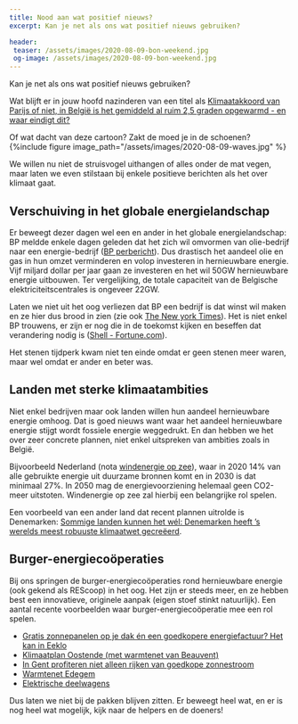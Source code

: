 ```yaml
---
title: Nood aan wat positief nieuws?
excerpt: Kan je net als ons wat positief nieuws gebruiken?

header:
 teaser: /assets/images/2020-08-09-bon-weekend.jpg
 og-image: /assets/images/2020-08-09-bon-weekend.jpg
---
```


Kan je net als ons wat positief nieuws gebruiken?

Wat blijft er in jouw hoofd nazinderen van een titel als
[Klimaatakkoord van Parijs of niet, in België is het gemiddeld al ruim 2,5 graden opgewarmd - en waar eindigt dit?][vrt-opwarming]

Of wat dacht van deze cartoon? Zakt de moed je in de schoenen?
{%include figure image_path="/assets/images/2020-08-09-waves.jpg" %}

We willen nu niet de struisvogel uithangen of alles onder de mat vegen, maar
laten we even stilstaan bij enkele positieve berichten als het over klimaat
gaat.

Verschuiving in het globale energielandschap
--------------------------------------------

Er beweegt dezer dagen wel een en ander in het globale energielandschap: BP
meldde enkele dagen geleden dat het zich wil omvormen van olie-bedrijf naar een
energie-bedrijf ([BP perbericht][bp-persbericht]). Dus drastisch het aandeel
olie en gas in hun omzet verminderen en volop investeren in hernieuwbare
energie. Vijf miljard dollar per jaar gaan ze investeren en het wil 50GW
hernieuwbare energie uitbouwen. Ter vergelijking, de totale capaciteit van de
Belgische elektriciteitscentrales is ongeveer 22GW.

Laten we niet uit het oog verliezen dat BP een bedrijf is dat winst wil maken
en ze hier dus brood in zien (zie ook [The New york Times][bp-less-oil]). Het
is niet enkel BP trouwens, er zijn er nog die in de toekomst kijken en beseffen
dat verandering nodig is ([Shell - Fortune.com][shell]).

Het stenen tijdperk kwam niet ten einde omdat er geen stenen meer waren, maar
wel omdat er ander en beter was.

Landen met sterke klimaatambities
---------------------------------

Niet enkel bedrijven maar ook landen willen hun aandeel hernieuwbare energie
omhoog. Dat is goed nieuws want waar het aandeel hernieuwbare energie stijgt
wordt fossiele energie weggedrukt. En dan hebben we het over zeer concrete
plannen, niet enkel uitspreken van ambities zoals in België.

Bijvoorbeeld Nederland (nota [windenergie op zee][nederland-wind-op-zee]), waar
in 2020 14% van alle gebruikte energie uit duurzame bronnen komt en in 2030 is
dat minimaal 27%. In 2050 mag de energievoorziening helemaal geen CO2-meer
uitstoten. Windenergie op zee zal hierbij een belangrijke rol spelen.

Een voorbeeld van een ander land dat recent plannen uitrolde is Denemarken:
[Sommige landen kunnen het wél: Denemarken heeft ’s werelds meest robuuste
klimaatwet gecreëerd][denemarken-klimaatplan].

Burger-energiecoöperaties
-------------------------

Bij ons springen de burger-energiecoöperaties rond hernieuwbare energie (ook
gekend als REScoop) in het oog. Het zijn er steeds meer, en ze hebben best een
innovatieve, originele aanpak (eigen stoef stinkt natuurlijk). Een aantal
recente voorbeelden waar burger-energiecoöperatie mee een rol spelen.

  - [Gratis zonnepanelen op je dak én een goedkopere energiefactuur? Het kan in Eeklo][vrt-pv-eeklo]
  - [Klimaatplan Oostende (met warmtenet van Beauvent)][oostende-klimaatplan]
  - [In Gent profiteren niet alleen rijken van goedkope zonnestroom][standaard-buurzame-stroom]
  - [Warmtenet Edegem][vrt-warmtenet-edegem]
  - [Elektrische deelwagens][deelwagens-coopstroom]

Dus laten we niet bij de pakken blijven zitten. Er beweegt heel wat, en er is
nog heel wat mogelijk, kijk naar de helpers en de doeners!

[vrt-opwarming]: https://www.vrt.be/vrtnws/nl/2020/02/26/opwarming-in-ukkel-zit-aan-2-3-graden/
[bp-persbericht]: https://www.bp.com/en/global/corporate/news-and-insights/press-releases/from-international-oil-company-to-integrated-energy-company-bp-sets-out-strategy-for-decade-of-delivery-towards-net-zero-ambition.html
[bp-less-oil]: https://www.nytimes.com/2020/06/15/business/energy-environment/bp-oil-gas-write-down.html
[shell]: https://fortune.com/2020/06/30/shell-22-billion-write-down-fossil-fuel-assets-net-zero/
[nederland-wind-op-zee]: https://www.rijksoverheid.nl/onderwerpen/duurzame-energie/windenergie-op-zee
[denemarken-klimaatplan]: https://newsweek.be/sommige-landen-kunnen-het-wel-denemarken-heeft-s-werelds-meest-robuuste-klimaatwet-gecreeerd
[vrt-pv-eeklo]: https://www.vrt.be/vrtnws/nl/2020/06/26/eeklo-zonnepanelen
[oostende-klimaatplan]: https://www.focus-wtv.be/nieuws/oostende-maakt-klimaatplan-op-met-experten-en-inwoners
[standaard-buurzame-stroom]: https://www.standaard.be/cnt/dmf20200221_04859773
[vrt-warmtenet-edegem]: https://www.vrt.be/vrtnws/nl/2020/07/02/woonwijk-edegem-verwarmd-door-restwarmte-bedrijf-agfa-gevaert/
[deelwagens-coopstroom]: https://www.oostkamp.be/nieuwsdetail/5559/drie-elektrische-deelwagens-ingehuldigd-in-oostkamp


